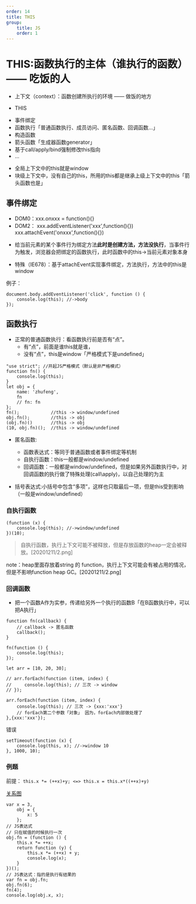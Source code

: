 ```yaml
---
order: 14
title: THIS
group:
    title: JS
    order: 1
---
```


# THIS:函数执行的主体（谁执行的函数）—— 吃饭的人

* 上下文（context）：函数创建所执行的环境 —— 做饭的地方

* THIS
+ 事件绑定
+ 函数执行「普通函数执行、成员访问、匿名函数、回调函数...」
+ 构造函数
+ 箭头函数「生成器函数generator」
+ 基于call/apply/bind强制修改this指向
+ ...

* 全局上下文中的this就是window
* 块级上下文中，没有自己的this，所用的this都是继承上级上下文中的this「箭头函数也是」 

## 事件绑定 
+ DOM0：xxx.onxxx = function(){}
+ DOM2：
   xxx.addEventListener('xxx',function(){})  
   xxx.attachEvent('onxxx',function(){})

 * 给当前元素的某个事件行为绑定方法**此时是创建方法，方法没执行**，当事件行为触发，浏览器会把绑定的函数执行，此时函数中的this->当前元素对象本身

 * 特殊（IE678）：基于attachEvent实现事件绑定，方法执行，方法中的this是window
 
例子：
```
document.body.addEventListener('click', function () {
    console.log(this); //->body
});
```

## 函数执行

* 正常的普通函数执行：看函数执行前是否有“点”。
  + 有“点”，前面是谁this就是谁，
  + 没有“点”，this是window「严格模式下是undefined」

```
"use strict"; //开起JS严格模式（默认是非严格模式）
function fn() {
    console.log(this);
}
let obj = {
    name: 'zhufeng',
    fn
    // fn: fn
};
fn();            //this -> window/undefined
obj.fn();        //this -> obj
(obj.fn)()       //this -> obj
(10, obj.fn)();  //this -> window/undefined
```

* 匿名函数: 
  + 函数表达式：等同于普通函数或者事件绑定等机制
  + 自执行函数：this一般都是window/undefined
  + 回调函数：一般都是window/undefined，但是如果另外函数执行中，对回调函数的执行做了特殊处理(call\apply)，以自己处理的为主  
  
* 括号表达式:小括号中包含“多项”，这样也只取最后一项，但是this受到影响（一般是window/undefined）

### 自执行函数

```
(function (x) {
    console.log(this); //->window/undefined
})(10);
```

>自执行函数，执行上下文可能不被释放，但是存放函数的heap一定会被释放。[20201211/2.png]  

note：heap里面存放着string 的 function，执行上下文可能会有被占用的情况，但是不影响function heap GC。[20201211/2.png]

### 回调函数

* 把一个函数A作为实参，传递给另外一个执行的函数B「在B函数执行中，可以把A执行」

```
function fn(callback) {
    // callback -> 匿名函数
    callback();
}

fn(function () {
    console.log(this);
});
```

```
let arr = [10, 20, 30];

// arr.forEach(function (item, index) {
//     console.log(this); // 三次 -> window
// });

arr.forEach(function (item, index) {
    console.log(this); // 三次 -> {xxx:'xxx'}
    // forEach第二个参数「对象」 因为，forEach内部做处理了
},{xxx:'xxx'});
```

错误
```
setTimeout(function (x) {
    console.log(this, x); //->window 10
}, 1000, 10);
```

### 例题

前提： `this.x *= (++x)+y; <=> this.x = this.x*((++x)+y)`

[关系图](20201206/5.png)   

```
var x = 3,
    obj = {
        x: 5
    };
// JS表达式
// 只在赋值的时候执行一次
obj.fn = (function () {
    this.x *= ++x;
    return function (y) {
        this.x *= (++x) + y;
        console.log(x);
    }
})();
// JS表达式：指的是执行有结果的
var fn = obj.fn;
obj.fn(6);
fn(4);
console.log(obj.x, x);
```